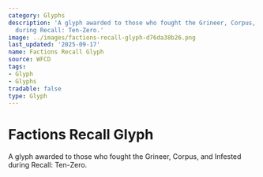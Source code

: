 ```yaml
---
category: Glyphs
description: 'A glyph awarded to those who fought the Grineer, Corpus, and Infested
  during Recall: Ten-Zero.'
image: ../images/factions-recall-glyph-d76da38b26.png
last_updated: '2025-09-17'
name: Factions Recall Glyph
source: WFCD
tags:
- Glyph
- Glyphs
tradable: false
type: Glyph
---
```


# Factions Recall Glyph

A glyph awarded to those who fought the Grineer, Corpus, and Infested during Recall: Ten-Zero.

